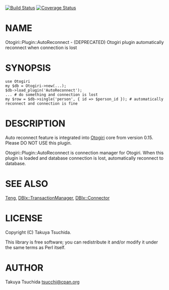 [![Build Status](https://travis-ci.org/tsucchi/p5-Otogiri-Plugin-AutoReconnect.svg?branch=master)](https://travis-ci.org/tsucchi/p5-Otogiri-Plugin-AutoReconnect) [![Coverage Status](https://img.shields.io/coveralls/tsucchi/p5-Otogiri-Plugin-AutoReconnect/master.svg)](https://coveralls.io/r/tsucchi/p5-Otogiri-Plugin-AutoReconnect?branch=master)
# NAME

Otogiri::Plugin::AutoReconnect - (DEPRECATED) Otogiri plugin automatically reconnect when connection is lost

# SYNOPSIS

    use Otogiri
    my $db = Otogiri->new(...);
    $db->load_plugin('AutoReconnect');
    ... # do something and connection is lost
    my $row = $db->single('person', { id => $person_id }); # automatically reconnect and connection is fine

# DESCRIPTION

Auto reconnect feature is integrated into [Otogiri](https://metacpan.org/pod/Otogiri) core from version 0.15. Please DO NOT USE this plugin.

Otogiri::Plugin::AutoReconnect is connection manager for Otogiri. When this plugin is loaded and database connection is 
lost, automatically reconnect to database.

# SEE ALSO

[Teng](https://metacpan.org/pod/Teng), [DBIx::TransactionManager](https://metacpan.org/pod/DBIx::TransactionManager), [DBIx::Connector](https://metacpan.org/pod/DBIx::Connector)

# LICENSE

Copyright (C) Takuya Tsuchida.

This library is free software; you can redistribute it and/or modify
it under the same terms as Perl itself.

# AUTHOR

Takuya Tsuchida <tsucchi@cpan.org>
